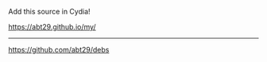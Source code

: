 

Add this source in Cydia!

https://abt29.github.io/my/


-------------------------------------
https://github.com/abt29/debs
